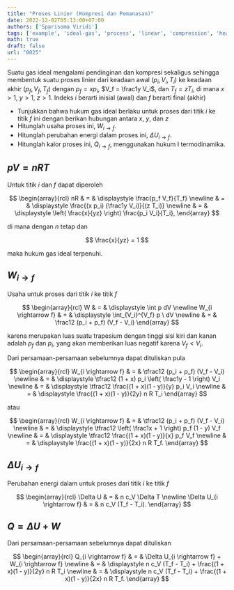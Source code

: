 ```yaml
---
title: "Proses Linier (Kompresi dan Pemanasan)"
date: 2022-12-02T05:13:00+07:00
authors: ['Sparisoma Viridi']
tags: ['example', 'ideal-gas', 'process', 'linear', 'compression', 'heating']
math: true
draft: false
url: "0025"
---
```


Suatu gas ideal mengalami pendinginan dan kompresi sekaligus sehingga membentuk suatu proses linier dari keadaan awal $(p_i, V_i, T_i)$ ke keadaan akhir $(p_f, V_f, T_f)$ dengan  $p_f = x p_i$, $V_f = \frac1y V_i$, dan $T_f = z T_i$, di mana $x > 1$, $y > 1$, $z > 1$. Indeks $i$ berarti inisial (awal) dan $f$ berarti final (akhir)

+ Tunjukkan bahwa hukum gas ideal berlaku untuk proses dari titik $i$ ke titik $f$ ini dengan berikan hubungan antara $x$, $y$, dan $z$
+ Hitunglah usaha proses ini, $W_{i \rightarrow f}$.
+ Hitunglah perubahan energi dalam proses ini, $\Delta U_{i \rightarrow f}$.
+ Hitunglah kalor proses ini, $Q_{i \rightarrow f}$, menggunakan hukum I termodinamika.


## $pV = nRT$
Untuk titik $i$ dan $f$ dapat diperoleh

$$
\begin{array}{rcl}
nR & = & \displaystyle \frac{p_f V_f}{T_f} \newline
& = & \displaystyle \frac{(x p_i) (\frac1y V_i)}{(z T_i)} \newline
& = & \displaystyle \left( \frac{x}{yz} \right) \frac{p_i V_i}{T_i},
\end{array}
$$

di mana dengan $n$ tetap dan

$$
\frac{x}{yz} = 1
$$

maka hukum gas ideal terpenuhi.


## $W_{i \rightarrow f}$
Usaha untuk proses dari titik $i$ ke titik $f$

$$
\begin{array}{rcl}
W & = & \displaystyle \int p dV \newline
W_{i \rightarrow f} & = & \displaystyle \int_{V_i}^{V_f} p \ dV \newline
& = & \frac12 (p_i + p_f) (V_f - V_i)
\end{array}
$$

karena merupakan luas suatu trapesium dengan tinggi sisi kiri dan kanan adalah $p_f$ dan $p_i$, yang akan memberikan luas negatif karena $V_f < V_i$.

Dari persamaan-persamaan sebelumnya dapat dituliskan pula

$$
\begin{array}{rcl}
W_{i \rightarrow f} & = & \tfrac12 (p_i + p_f) (V_f - V_i) \newline
& = & \displaystyle \tfrac12 (1 + x) p_i \left( \frac1y - 1 \right) V_i \newline
& = & \displaystyle \tfrac12 \frac{(1 + x)(1 - y)}{y} p_i V_i \newline
& = & \displaystyle \frac{(1 + x)(1 - y)}{2y} n R T_i
\end{array}
$$

atau

$$
\begin{array}{rcl}
W_{i \rightarrow f} & = & \tfrac12 (p_i + p_f) (V_f - V_i) \newline
& = & \displaystyle \tfrac12 \left( \frac1x + 1 \right) p_f (1 - y) V_f \newline
& = & \displaystyle \tfrac12 \frac{(1 + x)(1 - y)}{x} p_f V_f \newline
& = & \displaystyle \frac{(1 + x)(1 - y)}{2x} n R T_f.
\end{array}
$$


## $\Delta U_{i \rightarrow f}$
Perubahan energi dalam untuk proses dari titik $i$ ke titik $f$

$$
\begin{array}{rcl}
\Delta U & = & n c_V \Delta T \newline
\Delta U_{i \rightarrow f} & = & n c_V (T_f - T_i).
\end{array}
$$


## $Q = \Delta U + W$
Dari persamaan-persamaan sebelumnya dapat dituliskan

$$
\begin{array}{rcl}
Q_{i \rightarrow f} & = & \Delta U_{i \rightarrow f} + W_{i \rightarrow f} \newline
& = & \displaystyle n c_V (T_f - T_i) + \frac{(1 + x)(1 - y)}{2y} n R T_i \newline
& = & \displaystyle n c_V (T_f - T_i) + \frac{(1 + x)(1 - y)}{2x} n R T_f.
\end{array}
$$
